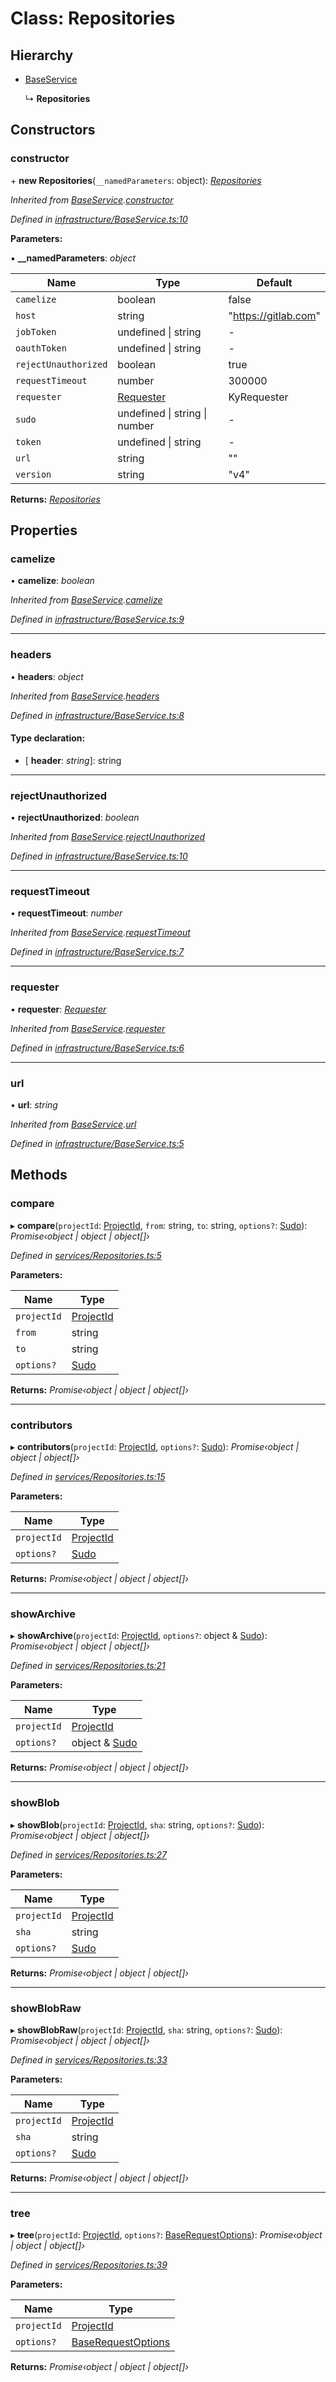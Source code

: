 # Class: Repositories

## Hierarchy

* [BaseService](_infrastructure_baseservice_.baseservice.md)

  ↳ **Repositories**

## Constructors

###  constructor

\+ **new Repositories**(`__namedParameters`: object): *[Repositories](_services_repositories_.repositories.md)*

*Inherited from [BaseService](_infrastructure_baseservice_.baseservice.md).[constructor](_infrastructure_baseservice_.baseservice.md#constructor)*

*Defined in [infrastructure/BaseService.ts:10](https://github.com/arsdehnel/node-gitlab/blob/c2ee9bb/src/infrastructure/BaseService.ts#L10)*

**Parameters:**

▪ **__namedParameters**: *object*

Name | Type | Default |
------ | ------ | ------ |
`camelize` | boolean | false |
`host` | string | "https://gitlab.com" |
`jobToken` | undefined &#124; string | - |
`oauthToken` | undefined &#124; string | - |
`rejectUnauthorized` | boolean | true |
`requestTimeout` | number | 300000 |
`requester` | [Requester](../interfaces/_infrastructure_index_.requester.md) |  KyRequester |
`sudo` | undefined &#124; string &#124; number | - |
`token` | undefined &#124; string | - |
`url` | string | "" |
`version` | string | "v4" |

**Returns:** *[Repositories](_services_repositories_.repositories.md)*

## Properties

###  camelize

• **camelize**: *boolean*

*Inherited from [BaseService](_infrastructure_baseservice_.baseservice.md).[camelize](_infrastructure_baseservice_.baseservice.md#camelize)*

*Defined in [infrastructure/BaseService.ts:9](https://github.com/arsdehnel/node-gitlab/blob/c2ee9bb/src/infrastructure/BaseService.ts#L9)*

___

###  headers

• **headers**: *object*

*Inherited from [BaseService](_infrastructure_baseservice_.baseservice.md).[headers](_infrastructure_baseservice_.baseservice.md#headers)*

*Defined in [infrastructure/BaseService.ts:8](https://github.com/arsdehnel/node-gitlab/blob/c2ee9bb/src/infrastructure/BaseService.ts#L8)*

#### Type declaration:

* \[ **header**: *string*\]: string

___

###  rejectUnauthorized

• **rejectUnauthorized**: *boolean*

*Inherited from [BaseService](_infrastructure_baseservice_.baseservice.md).[rejectUnauthorized](_infrastructure_baseservice_.baseservice.md#rejectunauthorized)*

*Defined in [infrastructure/BaseService.ts:10](https://github.com/arsdehnel/node-gitlab/blob/c2ee9bb/src/infrastructure/BaseService.ts#L10)*

___

###  requestTimeout

• **requestTimeout**: *number*

*Inherited from [BaseService](_infrastructure_baseservice_.baseservice.md).[requestTimeout](_infrastructure_baseservice_.baseservice.md#requesttimeout)*

*Defined in [infrastructure/BaseService.ts:7](https://github.com/arsdehnel/node-gitlab/blob/c2ee9bb/src/infrastructure/BaseService.ts#L7)*

___

###  requester

• **requester**: *[Requester](../interfaces/_infrastructure_index_.requester.md)*

*Inherited from [BaseService](_infrastructure_baseservice_.baseservice.md).[requester](_infrastructure_baseservice_.baseservice.md#requester)*

*Defined in [infrastructure/BaseService.ts:6](https://github.com/arsdehnel/node-gitlab/blob/c2ee9bb/src/infrastructure/BaseService.ts#L6)*

___

###  url

• **url**: *string*

*Inherited from [BaseService](_infrastructure_baseservice_.baseservice.md).[url](_infrastructure_baseservice_.baseservice.md#url)*

*Defined in [infrastructure/BaseService.ts:5](https://github.com/arsdehnel/node-gitlab/blob/c2ee9bb/src/infrastructure/BaseService.ts#L5)*

## Methods

###  compare

▸ **compare**(`projectId`: [ProjectId](../modules/_services_index_.md#projectid), `from`: string, `to`: string, `options?`: [Sudo](../interfaces/_infrastructure_index_.sudo.md)): *Promise‹object | object | object[]›*

*Defined in [services/Repositories.ts:5](https://github.com/arsdehnel/node-gitlab/blob/c2ee9bb/src/services/Repositories.ts#L5)*

**Parameters:**

Name | Type |
------ | ------ |
`projectId` | [ProjectId](../modules/_services_index_.md#projectid) |
`from` | string |
`to` | string |
`options?` | [Sudo](../interfaces/_infrastructure_index_.sudo.md) |

**Returns:** *Promise‹object | object | object[]›*

___

###  contributors

▸ **contributors**(`projectId`: [ProjectId](../modules/_services_index_.md#projectid), `options?`: [Sudo](../interfaces/_infrastructure_index_.sudo.md)): *Promise‹object | object | object[]›*

*Defined in [services/Repositories.ts:15](https://github.com/arsdehnel/node-gitlab/blob/c2ee9bb/src/services/Repositories.ts#L15)*

**Parameters:**

Name | Type |
------ | ------ |
`projectId` | [ProjectId](../modules/_services_index_.md#projectid) |
`options?` | [Sudo](../interfaces/_infrastructure_index_.sudo.md) |

**Returns:** *Promise‹object | object | object[]›*

___

###  showArchive

▸ **showArchive**(`projectId`: [ProjectId](../modules/_services_index_.md#projectid), `options?`: object & [Sudo](../interfaces/_infrastructure_index_.sudo.md)): *Promise‹object | object | object[]›*

*Defined in [services/Repositories.ts:21](https://github.com/arsdehnel/node-gitlab/blob/c2ee9bb/src/services/Repositories.ts#L21)*

**Parameters:**

Name | Type |
------ | ------ |
`projectId` | [ProjectId](../modules/_services_index_.md#projectid) |
`options?` | object & [Sudo](../interfaces/_infrastructure_index_.sudo.md) |

**Returns:** *Promise‹object | object | object[]›*

___

###  showBlob

▸ **showBlob**(`projectId`: [ProjectId](../modules/_services_index_.md#projectid), `sha`: string, `options?`: [Sudo](../interfaces/_infrastructure_index_.sudo.md)): *Promise‹object | object | object[]›*

*Defined in [services/Repositories.ts:27](https://github.com/arsdehnel/node-gitlab/blob/c2ee9bb/src/services/Repositories.ts#L27)*

**Parameters:**

Name | Type |
------ | ------ |
`projectId` | [ProjectId](../modules/_services_index_.md#projectid) |
`sha` | string |
`options?` | [Sudo](../interfaces/_infrastructure_index_.sudo.md) |

**Returns:** *Promise‹object | object | object[]›*

___

###  showBlobRaw

▸ **showBlobRaw**(`projectId`: [ProjectId](../modules/_services_index_.md#projectid), `sha`: string, `options?`: [Sudo](../interfaces/_infrastructure_index_.sudo.md)): *Promise‹object | object | object[]›*

*Defined in [services/Repositories.ts:33](https://github.com/arsdehnel/node-gitlab/blob/c2ee9bb/src/services/Repositories.ts#L33)*

**Parameters:**

Name | Type |
------ | ------ |
`projectId` | [ProjectId](../modules/_services_index_.md#projectid) |
`sha` | string |
`options?` | [Sudo](../interfaces/_infrastructure_index_.sudo.md) |

**Returns:** *Promise‹object | object | object[]›*

___

###  tree

▸ **tree**(`projectId`: [ProjectId](../modules/_services_index_.md#projectid), `options?`: [BaseRequestOptions](../interfaces/_infrastructure_index_.baserequestoptions.md)): *Promise‹object | object | object[]›*

*Defined in [services/Repositories.ts:39](https://github.com/arsdehnel/node-gitlab/blob/c2ee9bb/src/services/Repositories.ts#L39)*

**Parameters:**

Name | Type |
------ | ------ |
`projectId` | [ProjectId](../modules/_services_index_.md#projectid) |
`options?` | [BaseRequestOptions](../interfaces/_infrastructure_index_.baserequestoptions.md) |

**Returns:** *Promise‹object | object | object[]›*
